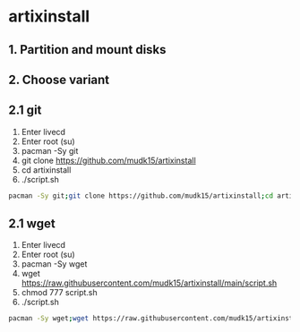# artixinstall
## 1. Partition and mount disks
## 2. Choose variant
## 2.1 git
1. Enter livecd
2. Enter root (su)
3. pacman -Sy git
4. git clone https://github.com/mudk15/artixinstall
5. cd artixinstall
6. ./script.sh
```bash
pacman -Sy git;git clone https://github.com/mudk15/artixinstall;cd artixinstall;./script.sh
```
## 2.1 wget 
1. Enter livecd
2. Enter root (su)
3. pacman -Sy wget
4. wget https://raw.githubusercontent.com/mudk15/artixinstall/main/script.sh
5. chmod 777 script.sh
6. ./script.sh
```bash
pacman -Sy wget;wget https://raw.githubusercontent.com/mudk15/artixinstall/main/script.sh;chmod 777 script.sh;./script.sh
```
